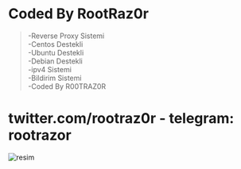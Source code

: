 # Coded By RootRaz0r

> -Reverse Proxy Sistemi <br/>
> -Centos Destekli <br/>
> -Ubuntu Destekli  <br/>
> -Debian Destekli  <br/>
> -ipv4 Sistemi  <br/>
> -Bildirim Sistemi  <br/>
> -Coded By R00TRAZ0R <br/>

# twitter.com/rootraz0r - telegram: rootrazor

![resim](https://i.hizliresim.com/lKRyoN.png)
